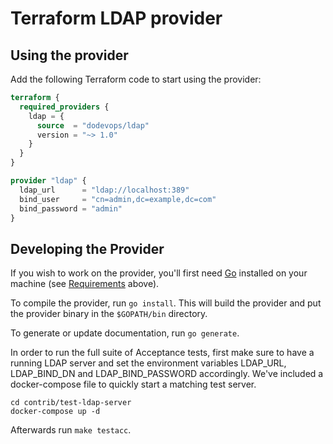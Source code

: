 # Terraform LDAP provider

## Using the provider

Add the following Terraform code to start using the provider:

```terraform
terraform {
  required_providers {
    ldap = {
      source  = "dodevops/ldap"
      version = "~> 1.0"
    }
  }
}

provider "ldap" {
  ldap_url      = "ldap://localhost:389"
  bind_user     = "cn=admin,dc=example,dc=com"
  bind_password = "admin"
}
```

## Developing the Provider

If you wish to work on the provider, you'll first need [Go](http://www.golang.org) installed on your machine (see [Requirements](#requirements) above).

To compile the provider, run `go install`. This will build the provider and put the provider binary in the `$GOPATH/bin` directory.

To generate or update documentation, run `go generate`.

In order to run the full suite of Acceptance tests, first make sure to have a running LDAP server and set the environment
variables LDAP_URL, LDAP_BIND_DN and LDAP_BIND_PASSWORD accordingly. We've included a docker-compose file to quickly
start a matching test server.

    cd contrib/test-ldap-server
    docker-compose up -d

Afterwards run `make testacc`.

